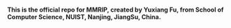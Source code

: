 <h4>This is the official repo for MMRIP, created by Yuxiang Fu, from School of Computer Science, NUIST, Nanjing, JiangSu, China.</h4>


